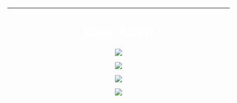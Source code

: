 <!--
**wxnx/wxnx** is a ✨ _special_ ✨ repository because its `README.md` (this file) appears on your GitHub profile.

Here are some ideas to get you started:

- 🔭 I’m currently working on ...
- 🌱 I’m currently learning ...
- 👯 I’m looking to collaborate on ...
- 🤔 I’m looking for help with ...
- 💬 Ask me about ...
- 📫 How to reach me: ...
- 😄 Pronouns: ...
- ⚡ Fun fact: ...
-->

---
<h1 align="center"  style="color:white;">Some Stats!</h1>

<p align="center" >
  <a target="_blank" href="https://github.com/wxnx/stats">
  <img src="https://github-readme-stats.vercel.app/api?username=wxnx&show_icons=true&theme=dark&layout=compact&count_private=true" />
  </a>
</p>
<p align="center" >
  <a target="_blank" href="https://github.com/wxnx/stats">
  <img  src="https://github-readme-stats.vercel.app/api/top-langs/?username=wxnx&langs_count=100&layout=compact&theme=dark&custom_title=Most%20Used%20Languages&card_width=444&count_private=true" />
  </a>
</p>
<p align="center" >
  <a target="_blank" href="https://wakatime.com/@wxnx">
  <img  src="https://github-readme-stats.vercel.app/api/wakatime?username=wxnx&theme=dark&custom_title=Weekly%20Coding%20Stats&card_width=440" />
  </a>
</p>
<p align="center" >
  <a target="_blank" href="https://github.com/wxnx">
  <img src="https://github-profile-trophy.vercel.app/?username=wxnx&theme=darkhub&no-bg=true&column=3&margin-w=10&margin-h=10&title=MultiLanguage,Commit,Issues,Stars,Repositories,PullRequest," />
  </a>
</p>
